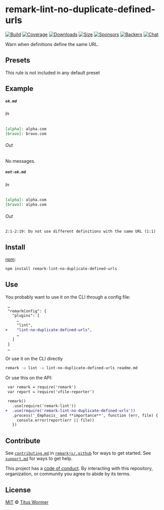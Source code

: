 <!--This file is generated-->

# remark-lint-no-duplicate-defined-urls

[![Build][build-badge]][build]
[![Coverage][coverage-badge]][coverage]
[![Downloads][downloads-badge]][downloads]
[![Size][size-badge]][size]
[![Sponsors][sponsors-badge]][collective]
[![Backers][backers-badge]][collective]
[![Chat][chat-badge]][chat]

Warn when definitions define the same URL.

## Presets

This rule is not included in any default preset

## Example

##### `ok.md`

###### In

```markdown
[alpha]: alpha.com
[bravo]: bravo.com
```

###### Out

No messages.

##### `not-ok.md`

###### In

```markdown
[alpha]: alpha.com
[bravo]: alpha.com
```

###### Out

```text
2:1-2:19: Do not use different definitions with the same URL (1:1)
```

## Install

[npm][]:

```sh
npm install remark-lint-no-duplicate-defined-urls
```

## Use

You probably want to use it on the CLI through a config file:

```diff
 …
 "remarkConfig": {
   "plugins": [
     …
     "lint",
+    "lint-no-duplicate-defined-urls",
     …
   ]
 }
 …
```

Or use it on the CLI directly

```sh
remark -u lint -u lint-no-duplicate-defined-urls readme.md
```

Or use this on the API:

```diff
 var remark = require('remark')
 var report = require('vfile-reporter')

 remark()
   .use(require('remark-lint'))
+  .use(require('remark-lint-no-duplicate-defined-urls'))
   .process('_Emphasis_ and **importance**', function (err, file) {
     console.error(report(err || file))
   })
```

## Contribute

See [`contributing.md`][contributing] in [`remarkjs/.github`][health] for ways
to get started.
See [`support.md`][support] for ways to get help.

This project has a [code of conduct][coc].
By interacting with this repository, organization, or community you agree to
abide by its terms.

## License

[MIT][license] © [Titus Wormer][author]

[build-badge]: https://img.shields.io/travis/remarkjs/remark-lint/main.svg

[build]: https://travis-ci.org/remarkjs/remark-lint

[coverage-badge]: https://img.shields.io/codecov/c/github/remarkjs/remark-lint.svg

[coverage]: https://codecov.io/github/remarkjs/remark-lint

[downloads-badge]: https://img.shields.io/npm/dm/remark-lint-no-duplicate-defined-urls.svg

[downloads]: https://www.npmjs.com/package/remark-lint-no-duplicate-defined-urls

[size-badge]: https://img.shields.io/bundlephobia/minzip/remark-lint-no-duplicate-defined-urls.svg

[size]: https://bundlephobia.com/result?p=remark-lint-no-duplicate-defined-urls

[sponsors-badge]: https://opencollective.com/unified/sponsors/badge.svg

[backers-badge]: https://opencollective.com/unified/backers/badge.svg

[collective]: https://opencollective.com/unified

[chat-badge]: https://img.shields.io/badge/chat-discussions-success.svg

[chat]: https://github.com/remarkjs/remark/discussions

[npm]: https://docs.npmjs.com/cli/install

[health]: https://github.com/remarkjs/.github

[contributing]: https://github.com/remarkjs/.github/blob/HEAD/contributing.md

[support]: https://github.com/remarkjs/.github/blob/HEAD/support.md

[coc]: https://github.com/remarkjs/.github/blob/HEAD/code-of-conduct.md

[license]: https://github.com/remarkjs/remark-lint/blob/main/license

[author]: https://wooorm.com
